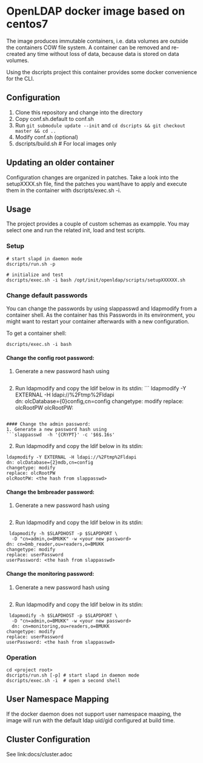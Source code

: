 # OpenLDAP docker image based on centos7     

The image produces immutable containers, i.e. data volumes are outside the
containers COW file system. A container can be removed and re-created
any time without loss of data, because data is stored on data volumes.

Using the dscripts project this container provides some docker convenience for the CLI.

## Configuration

1. Clone this repository and change into the directory
2. Copy conf.sh.default to conf.sh
3. Run `git submodule update --init` and `cd dscripts && git checkout master && cd ..`
4. Modify conf.sh (optional)
5. dscripts/build.sh  # For local images only

## Updating an older container

Configuration changes are organized in patches. Take a look into the
setupXXXX.sh file, find the patches you want/have to apply and execute
them in the container with dscripts/exec.sh -i.

## Usage

The project provides a couple of custom schemas as exampple. You may select one and run the
related init, load and test scripts.

### Setup
    # start slapd in daemon mode
    dscripts/run.sh -p

    # initialize and test  
    dscripts/exec.sh -i bash /opt/init/openldap/scripts/setupXXXXXX.sh

### Change default passwords
You can change the passwords by using slappasswd and ldapmodify from a container shell. As the container has this Passwords in its environment, you might want to restart your container afterwards with a new configuration.

To get a container shell:
```
dscripts/exec.sh -i bash
```

#### Change the config root password:

  1. Generate a new password hash using
  ```slappasswd  -h '{CRYPT}' -c '$6$.16s'
  ```
  2. Run ldapmodify and copy the ldif below in its stdin:
    ```
    ldapmodify -Y EXTERNAL -H ldapi://%2Ftmp%2Fldapi  
  dn: olcDatabase={0}config,cn=config
  changetype: modify
  replace: olcRootPW
  olcRootPW: <the hash from slappasswd>
  ```

#### Change the admin password:
1. Generate a new password hash using
```slappasswd  -h '{CRYPT}' -c '$6$.16s'
```
2. Run ldapmodify and copy the ldif below in its stdin:
  ```
  ldapmodify -Y EXTERNAL -H ldapi://%2Ftmp%2Fldapi  
  dn: olcDatabase={2}mdb,cn=config
changetype: modify
replace: olcRootPW
olcRootPW: <the hash from slappasswd>
```

#### Change the bmbreader password:
1. Generate a new password hash using
```slappasswd  -h '{CRYPT}' -c '$6$.16s'
```
2. Run ldapmodify and copy the ldif below in its stdin:
```
 ldapmodify -h $SLAPDHOST -p $SLAPDPORT \
  -D "cn=admin,o=BMUKK" -w <your new password>   
dn: cn=bmb_reader,ou=readers,o=BMUKK
changetype: modify
replace: userPassword  
userPassword: <the hash from slappasswd>
```

#### Change the monitoring password:
1. Generate a new password hash using
```slappasswd  -h '{CRYPT}' -c '$6$.16s'
```
2. Run ldapmodify and copy the ldif below in its stdin:
```
 ldapmodify -h $SLAPDHOST -p $SLAPDPORT \
  -D "cn=admin,o=BMUKK" -w <your new password>   
  dn: cn=monitoring,ou=readers,o=BMUKK
changetype: modify
replace: userPassword  
userPassword: <the hash from slappasswd>
```


### Operation

    cd <project root>
    dscripts/run.sh [-p] # start slapd in daemon mode
    dscripts/exec.sh -i  # open a second shell

## User Namespace Mapping

If the docker daemon does not support user namespace maaping, the image will run with the
default ldap uid/gid configured at build time.

## Cluster Configuration

See link:docs/cluster.adoc
